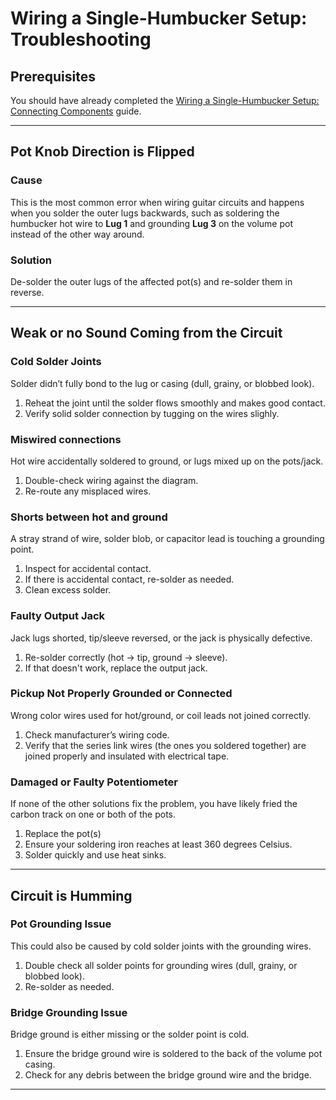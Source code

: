 # Wiring a Single-Humbucker Setup: Troubleshooting

## Prerequisites

You should have already completed the [Wiring a Single-Humbucker Setup: Connecting Components](/hassell/p-guitar-wiring.md) guide.

---

## Pot Knob Direction is Flipped

### Cause

This is the most common error when wiring guitar circuits and happens when you solder the outer lugs backwards, such as soldering the humbucker hot wire to **Lug 1** and grounding **Lug 3** on the volume pot instead of the other way around.

### Solution

De-solder the outer lugs of the affected pot(s) and re-solder them in reverse.

---

## Weak or no Sound Coming from the Circuit

### Cold Solder Joints

Solder didn’t fully bond to the lug or casing (dull, grainy, or blobbed look).

1. Reheat the joint until the solder flows smoothly and makes good contact.
2. Verify solid solder connection by tugging on the wires slighly.

### Miswired connections

Hot wire accidentally soldered to ground, or lugs mixed up on the pots/jack.

1. Double-check wiring against the diagram.
2. Re-route any misplaced wires.

### Shorts between hot and ground

A stray strand of wire, solder blob, or capacitor lead is touching a grounding point.

1. Inspect for accidental contact.
2. If there is accidental contact, re-solder as needed.
3. Clean excess solder.

### Faulty Output Jack

Jack lugs shorted, tip/sleeve reversed, or the jack is physically defective.

1. Re-solder correctly (hot → tip, ground → sleeve).
2. If that doesn't work, replace the output jack.

### Pickup Not Properly Grounded or Connected

Wrong color wires used for hot/ground, or coil leads not joined correctly.

1. Check manufacturer’s wiring code.
2. Verify that the series link wires (the ones you soldered together) are joined properly and insulated with electrical tape.

### Damaged or Faulty Potentiometer

If none of the other solutions fix the problem, you have likely fried the carbon track on one or both of the pots.

1. Replace the pot(s)
2. Ensure your soldering iron reaches at least 360 degrees Celsius.
3. Solder quickly and use heat sinks.

---

## Circuit is Humming

### Pot Grounding Issue

This could also be caused by cold solder joints with the grounding wires.

1. Double check all solder points for grounding wires (dull, grainy, or blobbed look).
2. Re-solder as needed.

### Bridge Grounding Issue

Bridge ground is either missing or the solder point is cold.

1. Ensure the bridge ground wire is soldered to the back of the volume pot casing.
2. Check for any debris between the bridge ground wire and the bridge.

---